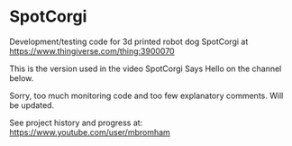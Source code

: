 # SpotCorgi
Development/testing code for 3d printed robot dog SpotCorgi at https://www.thingiverse.com/thing:3900070

This is the version used in the video SpotCorgi Says Hello on the channel below.

Sorry, too much monitoring code and too few explanatory comments. Will be updated. 

See project history and progress at: https://www.youtube.com/user/mbromham

